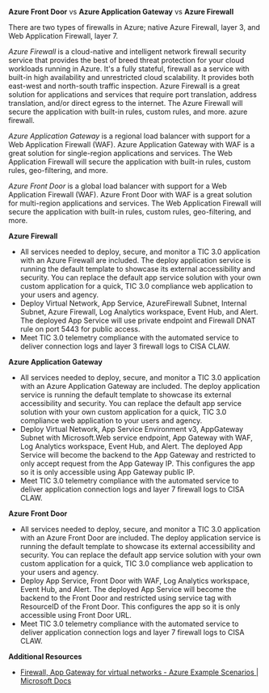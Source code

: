 **Azure Front Door** vs **Azure Application Gateway** vs **Azure Firewall**

There are two types of firewalls in Azure; native Azure Firewall, layer 3, and Web Application Firewall, layer 7. 

*Azure Firewall* is a cloud-native and intelligent network firewall security service that provides the best of breed threat protection for your cloud workloads running in Azure. It's a fully stateful, firewall as a service with built-in high availability and unrestricted cloud scalability. It provides both east-west and north-south traffic inspection. Azure Firewall is a great solution for applications and services that require port translation, address translation, and/or direct egress to the internet. The Azure Firewall will secure the application with built-in rules, custom rules, and more. azure firewall.

*Azure Application Gateway* is a regional load balancer with support for a Web Application Firewall (WAF). Azure Application Gateway with WAF is a great solution for single-region applications and services. The Web Application Firewall will secure the application with built-in rules, custom rules, geo-filtering, and more. 

*Azure Front Door* is a global load balancer with support for a Web Application Firewall (WAF). Azure Front Door with WAF is a great solution for multi-region applications and services. The Web Application Firewall will secure the application with built-in rules, custom rules, geo-filtering, and more. 

**Azure Firewall**

- All services needed to deploy, secure, and monitor a TIC 3.0 application with an Azure Firewall are included. The deploy application service is running the default template to showcase its external accessibility and security. You can replace the default app service solution with your own custom application for a quick, TIC 3.0 compliance web application to your users and agency. 
- Deploy Virtual Network, App Service, AzureFirewall Subnet, Internal Subnet, Azure Firewall, Log Analytics workspace, Event Hub, and Alert. The deployed App Service will use private endpoint and Firewall DNAT rule on port 5443 for public access.
- Meet TIC 3.0 telemetry compliance with the automated service to deliver connection logs and layer 3 firewall logs to CISA CLAW.

**Azure Application Gateway**

- All services needed to deploy, secure, and monitor a TIC 3.0 application with an Azure Application Gateway are included. The deploy application service is running the default template to showcase its external accessibility and security. You can replace the default app service solution with your own custom application for a quick, TIC 3.0 compliance web application to your users and agency. 
- Deploy Virtual Network, App Service Environment v3, AppGateway Subnet with Microsoft.Web service endpoint, App Gateway with WAF, Log Analytics workspace, Event Hub, and Alert. The deployed App Service will become the backend to the App Gateway and restricted to only accept request from the App Gateway IP. This configures the app so it is only accessible using App Gateway public IP.
- Meet TIC 3.0 telemetry compliance with the automated service to deliver application connection logs and layer 7 firewall logs to CISA CLAW. 

**Azure Front Door**

-  All services needed to deploy, secure, and monitor a TIC 3.0 application with an Azure Front Door are included. The deploy application service is running the default template to showcase its external accessibility and security. You can replace the default app service solution with your own custom application for a quick, TIC 3.0 compliance web application to your users and agency.
- Deploy App Service, Front Door with WAF, Log Analytics workspace, Event Hub, and Alert. The deployed App Service will become the backend to the Front Door and restricted using service tag with ResourceID of the Front Door. This configures the app so it is only accessible using Front Door URL.
- Meet TIC 3.0 telemetry compliance with the automated service to deliver application connection logs and layer 7 firewall logs to CISA CLAW. 



**Additional Resources**

- [Firewall, App Gateway for virtual networks - Azure Example Scenarios | Microsoft Docs](https://docs.microsoft.com/en-us/azure/architecture/example-scenario/gateway/firewall-application-gateway)
